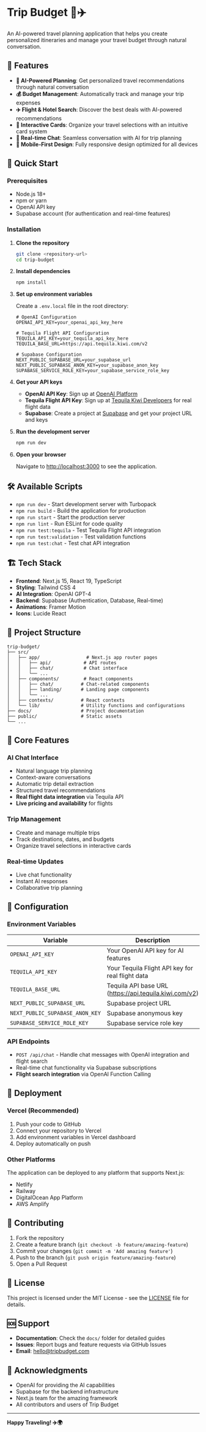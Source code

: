 # Trip Budget 🧳✈️

An AI-powered travel planning application that helps you create personalized itineraries and manage your travel budget through natural conversation.

## 🌟 Features

- **🤖 AI-Powered Planning**: Get personalized travel recommendations through natural conversation
- **💰 Budget Management**: Automatically track and manage your trip expenses
- **✈️ Flight & Hotel Search**: Discover the best deals with AI-powered recommendations
- **🎯 Interactive Cards**: Organize your travel selections with an intuitive card system
- **💬 Real-time Chat**: Seamless conversation with AI for trip planning
- **📱 Mobile-First Design**: Fully responsive design optimized for all devices

## 🚀 Quick Start

### Prerequisites

- Node.js 18+ 
- npm or yarn
- OpenAI API key
- Supabase account (for authentication and real-time features)

### Installation

1. **Clone the repository**
   ```bash
   git clone <repository-url>
   cd trip-budget
   ```

2. **Install dependencies**
   ```bash
   npm install
   ```

3. **Set up environment variables**
   
   Create a `.env.local` file in the root directory:
   ```env
   # OpenAI Configuration
   OPENAI_API_KEY=your_openai_api_key_here
   
   # Tequila Flight API Configuration
   TEQUILA_API_KEY=your_tequila_api_key_here
   TEQUILA_BASE_URL=https://api.tequila.kiwi.com/v2
   
   # Supabase Configuration
   NEXT_PUBLIC_SUPABASE_URL=your_supabase_url
   NEXT_PUBLIC_SUPABASE_ANON_KEY=your_supabase_anon_key
   SUPABASE_SERVICE_ROLE_KEY=your_supabase_service_role_key
   ```

4. **Get your API keys**

   - **OpenAI API Key**: Sign up at [OpenAI Platform](https://platform.openai.com/api-keys)
   - **Tequila Flight API Key**: Sign up at [Tequila Kiwi Developers](https://tequila.kiwi.com/developers) for real flight data
   - **Supabase**: Create a project at [Supabase](https://supabase.com) and get your project URL and keys

5. **Run the development server**
   ```bash
   npm run dev
   ```

6. **Open your browser**
   
   Navigate to [http://localhost:3000](http://localhost:3000) to see the application.

## 🛠️ Available Scripts

- `npm run dev` - Start development server with Turbopack
- `npm run build` - Build the application for production
- `npm run start` - Start the production server
- `npm run lint` - Run ESLint for code quality
- `npm run test:tequila` - Test Tequila Flight API integration
- `npm run test:validation` - Test validation functions
- `npm run test:chat` - Test chat API integration

## 🏗️ Tech Stack

- **Frontend**: Next.js 15, React 19, TypeScript
- **Styling**: Tailwind CSS 4
- **AI Integration**: OpenAI GPT-4
- **Backend**: Supabase (Authentication, Database, Real-time)
- **Animations**: Framer Motion
- **Icons**: Lucide React

## 📁 Project Structure

```
trip-budget/
├── src/
│   ├── app/                 # Next.js app router pages
│   │   ├── api/            # API routes
│   │   ├── chat/           # Chat interface
│   │   └── ...
│   ├── components/         # React components
│   │   ├── chat/          # Chat-related components
│   │   ├── landing/       # Landing page components
│   │   └── ...
│   ├── contexts/          # React contexts
│   └── lib/               # Utility functions and configurations
├── docs/                  # Project documentation
├── public/                # Static assets
└── ...
```

## 🎯 Core Features

### AI Chat Interface
- Natural language trip planning
- Context-aware conversations
- Automatic trip detail extraction
- Structured travel recommendations
- **Real flight data integration** via Tequila API
- **Live pricing and availability** for flights

### Trip Management
- Create and manage multiple trips
- Track destinations, dates, and budgets
- Organize travel selections in interactive cards

### Real-time Updates
- Live chat functionality
- Instant AI responses
- Collaborative trip planning

## 🔧 Configuration

### Environment Variables

| Variable | Description | Required |
|----------|-------------|----------|
| `OPENAI_API_KEY` | Your OpenAI API key for AI features | Yes |
| `TEQUILA_API_KEY` | Your Tequila Flight API key for real flight data | Yes |
| `TEQUILA_BASE_URL` | Tequila API base URL (https://api.tequila.kiwi.com/v2) | Yes |
| `NEXT_PUBLIC_SUPABASE_URL` | Supabase project URL | Yes |
| `NEXT_PUBLIC_SUPABASE_ANON_KEY` | Supabase anonymous key | Yes |
| `SUPABASE_SERVICE_ROLE_KEY` | Supabase service role key | Yes |

### API Endpoints

- `POST /api/chat` - Handle chat messages with OpenAI integration and flight search
- Real-time chat functionality via Supabase subscriptions
- **Flight search integration** via OpenAI Function Calling

## 🚀 Deployment

### Vercel (Recommended)

1. Push your code to GitHub
2. Connect your repository to Vercel
3. Add environment variables in Vercel dashboard
4. Deploy automatically on push

### Other Platforms

The application can be deployed to any platform that supports Next.js:
- Netlify
- Railway
- DigitalOcean App Platform
- AWS Amplify

## 🤝 Contributing

1. Fork the repository
2. Create a feature branch (`git checkout -b feature/amazing-feature`)
3. Commit your changes (`git commit -m 'Add amazing feature'`)
4. Push to the branch (`git push origin feature/amazing-feature`)
5. Open a Pull Request

## 📄 License

This project is licensed under the MIT License - see the [LICENSE](LICENSE) file for details.

## 🆘 Support

- **Documentation**: Check the `docs/` folder for detailed guides
- **Issues**: Report bugs and feature requests via GitHub Issues
- **Email**: hello@tripbudget.com

## 🙏 Acknowledgments

- OpenAI for providing the AI capabilities
- Supabase for the backend infrastructure
- Next.js team for the amazing framework
- All contributors and users of Trip Budget

---

**Happy Traveling! ✈️🌍**

